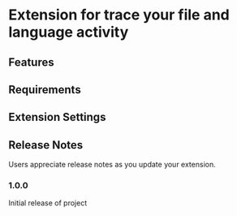 # Extension for trace your file and language activity

## Features

## Requirements

## Extension Settings

## Release Notes

Users appreciate release notes as you update your extension.

### 1.0.0

Initial release of project
